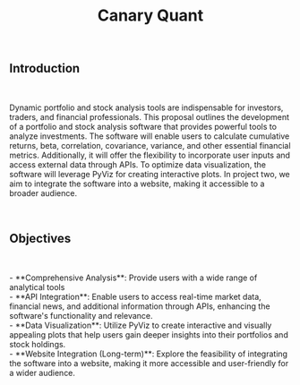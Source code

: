 <h1 align='center'>
Canary Quant
</h1>
<p>&nbsp;</p>
<h2>
Introduction
</h2>
<p>&nbsp;</p>
Dynamic portfolio and stock analysis tools are indispensable for investors, traders, and financial professionals. This proposal outlines the development of a portfolio and stock analysis software that provides powerful tools to analyze investments. The software will enable users to calculate cumulative returns, beta, correlation, covariance, variance, and other essential financial metrics. Additionally, it will offer the flexibility to incorporate user inputs and access external data through APIs. To optimize data visualization, the software will leverage PyViz for creating interactive plots. In project two, we aim to integrate the software into a website, making it accessible to a broader audience. 
<p>&nbsp;</p>
<h2>
Objectives
</h2>
<p>&nbsp;</p>
- **Comprehensive Analysis**: Provide users with a wide range of analytical tools <br>
- **API Integration**: Enable users to access real-time market data, financial news, and additional information through APIs, enhancing the software's functionality and relevance. <br>
- **Data Visualization**: Utilize PyViz to create interactive and visually appealing plots that help users gain deeper insights into their portfolios and stock holdings. <br>
- **Website Integration (Long-term)**: Explore the feasibility of integrating the software into a website, making it more accessible and user-friendly for a wider audience. <br>
<p>&nbsp;</p>